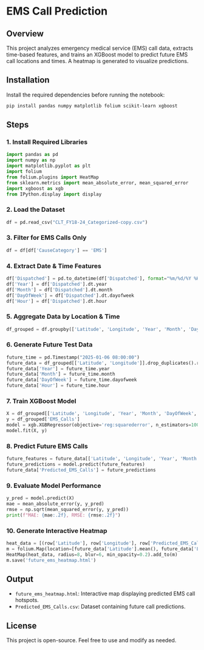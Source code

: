# EMS Call Prediction

## Overview
This project analyzes emergency medical service (EMS) call data, extracts time-based features, and trains an XGBoost model to predict future EMS call locations and times. A heatmap is generated to visualize predictions.

## Installation
Install the required dependencies before running the notebook:
```bash
pip install pandas numpy matplotlib folium scikit-learn xgboost
```

## Steps
### 1. Install Required Libraries
```python
import pandas as pd
import numpy as np
import matplotlib.pyplot as plt
import folium
from folium.plugins import HeatMap
from sklearn.metrics import mean_absolute_error, mean_squared_error
import xgboost as xgb
from IPython.display import display
```

### 2. Load the Dataset
```python
df = pd.read_csv("CLT_FY18-24_Categorized-copy.csv")
```

### 3. Filter for EMS Calls Only
```python
df = df[df['CauseCategory'] == 'EMS']
```

### 4. Extract Date & Time Features
```python
df['Dispatched'] = pd.to_datetime(df['Dispatched'], format="%m/%d/%Y %H:%M")
df['Year'] = df['Dispatched'].dt.year
df['Month'] = df['Dispatched'].dt.month
df['DayOfWeek'] = df['Dispatched'].dt.dayofweek
df['Hour'] = df['Dispatched'].dt.hour
```

### 5. Aggregate Data by Location & Time
```python
df_grouped = df.groupby(['Latitude', 'Longitude', 'Year', 'Month', 'DayOfWeek', 'Hour']).size().reset_index(name='EMS_Calls')
```

### 6. Generate Future Test Data
```python
future_time = pd.Timestamp("2025-01-06 08:00:00")
future_data = df_grouped[['Latitude', 'Longitude']].drop_duplicates().reset_index(drop=True)
future_data['Year'] = future_time.year
future_data['Month'] = future_time.month
future_data['DayOfWeek'] = future_time.dayofweek
future_data['Hour'] = future_time.hour
```

### 7. Train XGBoost Model
```python
X = df_grouped[['Latitude', 'Longitude', 'Year', 'Month', 'DayOfWeek', 'Hour']]
y = df_grouped['EMS_Calls']
model = xgb.XGBRegressor(objective='reg:squarederror', n_estimators=100, learning_rate=0.1, max_depth=6, random_state=42)
model.fit(X, y)
```

### 8. Predict Future EMS Calls
```python
future_features = future_data[['Latitude', 'Longitude', 'Year', 'Month', 'DayOfWeek', 'Hour']]
future_predictions = model.predict(future_features)
future_data['Predicted_EMS_Calls'] = future_predictions
```

### 9. Evaluate Model Performance
```python
y_pred = model.predict(X)
mae = mean_absolute_error(y, y_pred)
rmse = np.sqrt(mean_squared_error(y, y_pred))
print(f"MAE: {mae:.2f}, RMSE: {rmse:.2f}")
```

### 10. Generate Interactive Heatmap
```python
heat_data = [(row['Latitude'], row['Longitude'], row['Predicted_EMS_Calls']) for _, row in future_data.iterrows()]
m = folium.Map(location=[future_data['Latitude'].mean(), future_data['Longitude'].mean()], zoom_start=10)
HeatMap(heat_data, radius=8, blur=6, min_opacity=0.2).add_to(m)
m.save('future_ems_heatmap.html')
```

## Output
- `future_ems_heatmap.html`: Interactive map displaying predicted EMS call hotspots.
- `Predicted_EMS_Calls.csv`: Dataset containing future call predictions.

## License
This project is open-source. Feel free to use and modify as needed.

